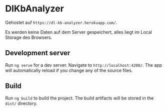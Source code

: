 # DlKbAnalyzer

Gehostet auf `https://dl-kb-analyzer.herokuapp.com/`.

Es werden keine Daten auf dem Server gespeichert, alles liegt im Local Storage des Browsers.

## Development server

Run `ng serve` for a dev server. Navigate to `http://localhost:4200/`. The app will automatically reload if you change
any of the source files.

## Build

Run `ng build` to build the project. The build artifacts will be stored in the `dist/` directory.
